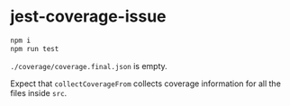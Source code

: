 # jest-coverage-issue

```bash
npm i
npm run test
```

`./coverage/coverage.final.json` is empty.

Expect that `collectCoverageFrom` collects coverage information for all the files inside `src`.

